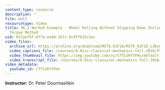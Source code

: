```yaml
---
content_type: resource
description: ''
file: null
resourcetype: Video
title: 36.2 Worked Example - Wheel Rolling Without Slipping Down Inclined Plane -
  Torque Method
uid: 651aef6f-077a-eaa0-3511-bcdffb32c3ac
video_files:
  archive_url: https://archive.org/download/MIT8.01F16/MIT8_01F16_L36v03_360p.mp4
  video_captions_file: /courses/8-01sc-classical-mechanics-fall-2016/f9acea86398557d5b70b4f3f065447a9_CfTLS6YYPms.vtt
  video_thumbnail_file: https://img.youtube.com/vi/CfTLS6YYPms/default.jpg
  video_transcript_file: /courses/8-01sc-classical-mechanics-fall-2016/bec126e6571dd0e2140215548dea4a59_CfTLS6YYPms.pdf
video_metadata:
  youtube_id: CfTLS6YYPms
---
```


**Instructor:** Dr. Peter Dourmashkin